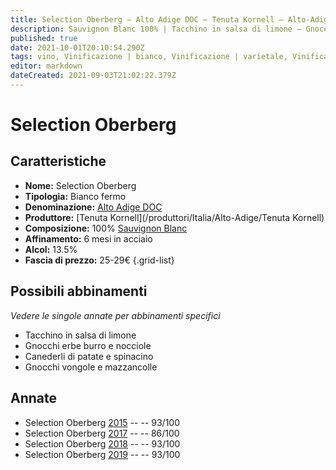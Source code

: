 ```yaml
---
title: Selection Oberberg – Alto Adige DOC – Tenuta Kornell – Alto-Adige (IT) – 25-29€ – 3★-5★
description: Sauvignon Blanc 100% | Tacchino in salsa di limone – Gnocchi erbe burro e nocciole – Canederli di patate e spinaci – Gnocchi vongole e mazzancolle
published: true
date: 2021-10-01T20:10:54.290Z
tags: vino, Vinificazione | bianco, Vinificazione | varietale, Vinificazione | fermo, Valutazioni | 5 stelle, Regione | Alto-Adige (IT), sauvignon blanc, Tacchino in salsa di limone, Gnocchi erbe burro e nocciole, Canederli di patate e spinaci, Gnocchi vongole e mazzancolle, Prezzi | 25-29€
editor: markdown
dateCreated: 2021-09-03T21:02:22.379Z
---
```


# Selection Oberberg

## Caratteristiche
- **Nome:** Selection Oberberg
- **Tipologia:** Bianco fermo 
- **Denominazione:** [Alto Adige DOC](/denominazioni/Italia/Alto-Adige/DOC/Alto-Adige)
- **Produttore:** [Tenuta Kornell](/produttori/Italia/Alto-Adige/Tenuta Kornell) 
- **Composizione:** 100% [Sauvignon Blanc](/vitigni/Francia/bacca-bianca/sauvignon-blanc)
- **Affinamento:** 6 mesi in acciaio
- **Alcol:** 13.5%
- **Fascia di prezzo:** 25-29€
{.grid-list}

## Possibili abbinamenti
*Vedere le singole annate per abbinamenti specifici*

- Tacchino in salsa di limone
- Gnocchi erbe burro e nocciole
- Canederli di patate e spinacino
- Gnocchi vongole e mazzancolle

## Annate
- Selection Oberberg [2015](/vini/Italia/Alto-Adige/Tenuta-Kornell/Selection-Oberberg/2015) -- <span class="star-5"></span> -- 93/100 
- Selection Oberberg [2017](/vini/Italia/Alto-Adige/Tenuta-Kornell/Selection-Oberberg/2017) -- <span class="star-3"></span> -- 86/100 
- Selection Oberberg [2018](/vini/Italia/Alto-Adige/Tenuta-Kornell/Selection-Oberberg/2018) -- <span class="star-5"></span> -- 93/100 
- Selection Oberberg [2019](/vini/Italia/Alto-Adige/Tenuta-Kornell/Selection-Oberberg/2019) -- <span class="star-5"></span> -- 93/100 
 